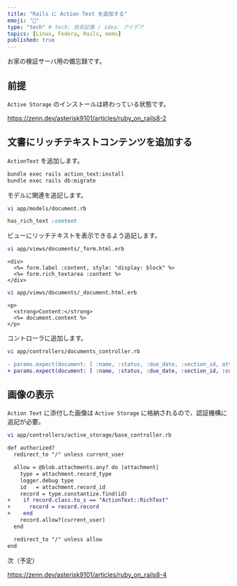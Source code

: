 ```yaml
---
title: "Rails に Action Text を追加する"
emoji: "💎"
type: "tech" # tech: 技術記事 / idea: アイデア
topics: [Linux, Fedora, Rails, memo]
published: true
---
```


お家の検証サーバ用の備忘録です。

## 前提

`Active Storage` のインストールは終わっている状態です。

<https://zenn.dev/asterisk9101/articles/ruby_on_rails8-2>

## 文書にリッチテキストコンテンツを追加する

`ActionText` を追加します。

```bash
bundle exec rails action_text:install
bundle exec rails db:migrate
```

モデルに関連を追記します。

```bash
vi app/models/document.rb
```

```ruby
has_rich_text :content
```

ビューにリッチテキストを表示できるよう追記します。

```bash
vi app/views/documents/_form.html.erb
```

```erb
<div>
  <%= form.label :content, style: "display: block" %>
  <%= form.rich_textarea :content %>
</div>
```

```bash
vi app/views/documents/_document.html.erb
```

```erb
<p>
  <strong>Content:</strong>
  <%= document.content %>
</p>
```

コントローラに追加します。

```bash
vi app/controllers/documents_controller.rb
```

```diff ruby
- params.expect(document: [ :name, :status, :due_date, :section_id, attachments: [] ])
+ params.expect(document: [ :name, :status, :due_date, :section_id, :content, attachments: [] ])
```

## 画像の表示

`Action Text` に添付した画像は `Active Storage` に格納されるので、認証機構に追記が必要。

```bash
vi app/controllers/active_storage/base_controller.rb
```

```diff ruby
def authorized?
  redirect_to "/" unless current_user

  allow = @blob.attachments.any? do |attachment|
    type = attachment.record_type
    logger.debug type
    id   = attachment.record_id
    record = type.constantize.find(id)
+    if record.class.to_s == "ActionText::RichText"
+      record = record.record
+    end
    record.allow?(current_user)
  end

  redirect_to "/" unless allow
end
```

次（予定）

<https://zenn.dev/asterisk9101/articles/ruby_on_rails8-4>
